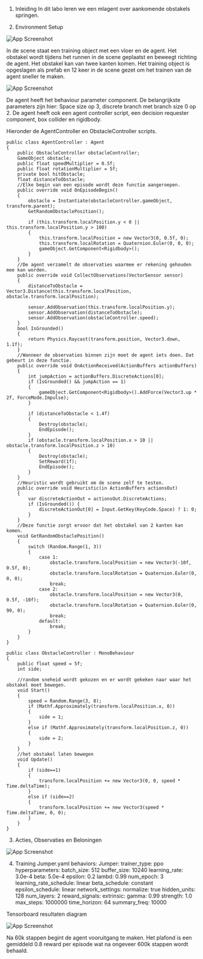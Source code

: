 1. Inleiding
In dit labo leren we een mlagent over aankomende obstakels springen.

2. Environment Setup
 
![App Screenshot](/images/scene.png)

In de scene staat een training object met een vloer en de agent. Het obstakel wordt tijdens het runnen in de scene geplaatst en beweegt richting de agent. Het obstakel kan van twee kanten komen. Het training object is opgeslagen als prefab en 12 keer in  de scene gezet om het trainen van de agent sneller te maken.

![App Screenshot](/images/components.png)

De agent heeft het behaviour parameter component. De belangrijkste parameters zijn hier: Space size op 3, discrete branch met branch size 0 op 2.
De agent heeft ook een agent controller script, een decision requester component, box collider en rigidbody.


Hieronder de AgentController en ObstacleController scripts.

    public class AgentController : Agent
    {
        public ObstacleController obstacleController;
        GameObject obstacle;
        public float speedMultiplier = 0.5f;
        public float rotationMultiplier = 5f;
        private bool hitObstacle;
        float distanceToObstacle;
        //Elke begin van een episode wordt deze functie aangeroepen.
        public override void OnEpisodeBegin()
        {
            obstacle = Instantiate(obstacleController.gameObject, transform.parent);
            GetRandomObstaclePosition();

            if (this.transform.localPosition.y < 0 || this.transform.localPosition.y > 100)
            {
                this.transform.localPosition = new Vector3(0, 0.5f, 0);
                this.transform.localRotation = Quaternion.Euler(0, 0, 0);
                gameObject.GetComponent<Rigidbody>();
            }
        }
        //De agent verzamelt de observaties waarmee er rekening gehouden mee kan worden.
        public override void CollectObservations(VectorSensor sensor)
        {
            distanceToObstacle = Vector3.Distance(this.transform.localPosition, obstacle.transform.localPosition);
            
            sensor.AddObservation(this.transform.localPosition.y);
            sensor.AddObservation(distanceToObstacle);
            sensor.AddObservation(obstacleController.speed);
        }
        bool IsGrounded()
        {
            return Physics.Raycast(transform.position, Vector3.down, 1.1f);
        }
        //Wanneer de observaties binnen zijn moet de agent iets doen. Dat gebeurt in deze functie.
        public override void OnActionReceived(ActionBuffers actionBuffers)
        {
            int jumpAction = actionBuffers.DiscreteActions[0];
            if (IsGrounded() && jumpAction == 1)
            {
                gameObject.GetComponent<Rigidbody>().AddForce(Vector3.up * 2f, ForceMode.Impulse);
            }
            
            if (distanceToObstacle < 1.4f)
            {
                Destroy(obstacle);
                EndEpisode();
            }
            if (obstacle.transform.localPosition.x > 10 || obstacle.transform.localPosition.z > 10)
            {
                Destroy(obstacle);
                SetReward(1f);
                EndEpisode();
            }
        }
        //Heuristic wordt gebruikt om de scene zelf te testen.
        public override void Heuristic(in ActionBuffers actionsOut)
        {
            var discreteActionOut = actionsOut.DiscreteActions;
            if (IsGrounded()) {
                discreteActionOut[0] = Input.GetKey(KeyCode.Space) ? 1: 0;
            }
        }
        //Deze functie zorgt ervoor dat het obstakel van 2 kanten kan komen.
        void GetRandomObstaclePosition()
        {
            switch (Random.Range(1, 3))
            {
                case 1:
                    obstacle.transform.localPosition = new Vector3(-10f, 0.5f, 0);
                    obstacle.transform.localRotation = Quaternion.Euler(0, 0, 0);
                    break;
                case 2:
                    obstacle.transform.localPosition = new Vector3(0, 0.5f, -10f);
                    obstacle.transform.localRotation = Quaternion.Euler(0, 90, 0);
                    break;
                default:
                    break;
            }
        }
    }

    public class ObstacleController : MonoBehaviour
    {
        public float speed = 5f;
        int side;
        
        //random sneheid wordt gekozen en er wordt gekeken naar waar het obstakel moet bewegen.
        void Start()
        {
            speed = Random.Range(3, 8);
            if (Mathf.Approximately(transform.localPosition.x, 0))
            {
                side = 1;
            }
            else if (Mathf.Approximately(transform.localPosition.z, 0))
            {
                side = 2;
            }
        }
        //het obstakel laten bewegen
        void Update()
        {
            if (side==1)
            {
                transform.localPosition += new Vector3(0, 0, speed * Time.deltaTime);
            }
            else if (side==2)
            {
                transform.localPosition += new Vector3(speed * Time.deltaTime, 0, 0);
            }
        }
    }

3. Acties, Observaties en Beloningen

![App Screenshot](/images/tabel.png)

4. Training
Jumper.yaml
behaviors:
  Jumper:
    trainer_type: ppo
    hyperparameters:
      batch_size: 512
      buffer_size: 10240
      learning_rate: 3.0e-4
      beta: 5.0e-4
      epsilon: 0.2
      lambd: 0.99
      num_epoch: 3
      learning_rate_schedule: linear
      beta_schedule: constant
      epsilon_schedule: linear
    network_settings:
      normalize: true
      hidden_units: 128
      num_layers: 2
    reward_signals:
      extrinsic:
        gamma: 0.99
        strength: 1.0
    max_steps: 1000000
    time_horizon: 64
    summary_freq: 10000

Tensorboard resultaten diagram

![App Screenshot](/images/tensorboard.png)

Na 60k stappen begint de agent vooruitgang te maken. Het plafond is een gemiddeld 0.8 reward per episode wat na ongeveer 600k stappen wordt behaald.
